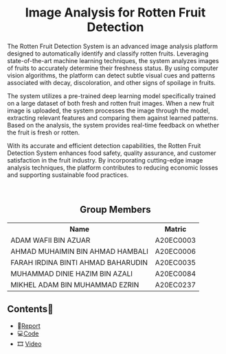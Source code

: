 <h1 align='center'>Image Analysis for Rotten Fruit Detection</h1>

<p>The Rotten Fruit Detection System is an advanced image analysis platform designed to automatically identify and classify rotten fruits. Leveraging state-of-the-art machine learning techniques, the system analyzes images of fruits to accurately determine their freshness status. By using computer vision algorithms, the platform can detect subtle visual cues and patterns associated with decay, discoloration, and other signs of spoilage in fruits.</p>

<p>The system utilizes a pre-trained deep learning model specifically trained on a large dataset of both fresh and rotten fruit images. When a new fruit image is uploaded, the system processes the image through the model, extracting relevant features and comparing them against learned patterns. Based on the analysis, the system provides real-time feedback on whether the fruit is fresh or rotten.</p>

<p>With its accurate and efficient detection capabilities, the Rotten Fruit Detection System enhances food safety, quality assurance, and customer satisfaction in the fruit industry. By incorporating cutting-edge image analysis techniques, the platform contributes to reducing economic losses and supporting sustainable food practices.</p><br/>

<h2 align='center'>Group Members </h2>
<table align='center'>
  <tr>
    <th>Name</th>
    <th>Matric</th>
  </tr>
  <tr>
    <td>ADAM WAFII BIN AZUAR</td>
    <td>A20EC0003</td>
  </tr>
  <tr>
    <td>AHMAD MUHAIMIN BIN AHMAD HAMBALI</td>
    <td>A20EC0006</td>
  </tr>
    <tr>
    <td>FARAH IRDINA BINTI AHMAD BAHARUDIN</td>
    <td>A20EC0035</td>
  </tr>
    <tr>
    <td>MUHAMMAD DINIE HAZIM BIN AZALI</td>
    <td>A20EC0084</td>
  </tr>
  <tr>
    <td>MIKHEL ADAM BIN MUHAMMAD EZRIN</td>
    <td>A20EC0237</td>
  </tr>
</table>

## Contents📝
- 📑[Report](report.md)
- 💻[Code](rivertion)
- :film_strip: [Video](#)

